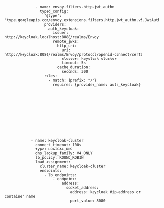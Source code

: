                   - name: envoy.filters.http.jwt_authn
                    typed_config:
                      '@type': "type.googleapis.com/envoy.extensions.filters.http.jwt_authn.v3.JwtAuthentication"
                      providers:
                        auth_keycloak:
                          issuer: http://keycloak.localhost:8088/realms/Envoy
                          remote_jwks:
                            http_uri:
                              uri: http://keycloak:8080/realms/Envoy/protocol/openid-connect/certs
                              cluster: keycloak-cluster
                              timeout: 5s
                            cache_duration:
                              seconds: 300
                      rules:
                        - match: {prefix: "/"}
                          requires: {provider_name: auth_keycloak}












                - name: keycloak-cluster
                  connect_timeout: 100s
                  type: LOGICAL_DNS
                  dns_lookup_family: V4_ONLY
                  lb_policy: ROUND_ROBIN
                  load_assignment:
                    cluster_name: keycloak-cluster
                    endpoints:
                      - lb_endpoints:
                          - endpoint:
                              address:
                                socket_address:
                                  address: keycloak #ip-address or container name
                                  port_value: 8080